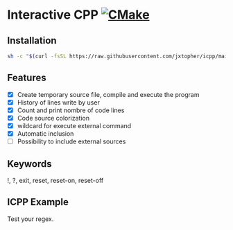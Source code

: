 # Interactive CPP [![CMake](https://github.com/Jxtopher/icpp/actions/workflows/build.yml/badge.svg)](https://github.com/Jxtopher/icpp/actions/workflows/build.yml)

## Installation

```bash
sh -c "$(curl -fsSL https://raw.githubusercontent.com/jxtopher/icpp/main/install.sh)"
```

## Features

- [x] Create temporary source file, compile and execute the program
- [x] History of lines write by user
- [x] Count and print nombre of code lines
- [x] Code source colorization
- [x] wildcard for execute external command
- [x] Automatic inclusion
- [ ] Possibility to include external sources

## Keywords

!, ?, exit, reset, reset-on, reset-off

## ICPP Example

Test your regex.
